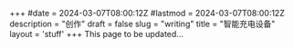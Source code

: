 +++
#date = 2024-03-07T08:00:12Z
#lastmod = 2024-03-07T08:00:12Z
description = "创作"
draft = false
slug = "writing"
title = "智能充电设备"
layout = 'stuff'
+++
This page to be updated...